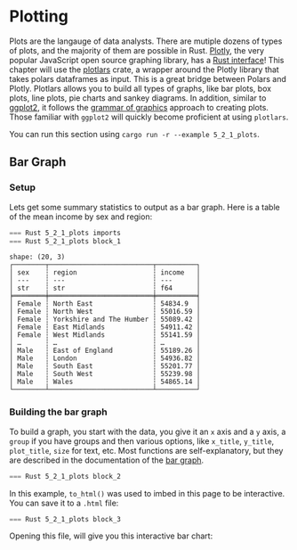 # Plotting

Plots are the langauge of data analysts. There are mutiple dozens of types of plots, and the majority of them are possible in Rust. [Plotly](https://plotly.com/javascript/), the very popular JavaScript open source graphing library, has a [Rust interface](https://github.com/plotly/plotly.rs)! This chapter will use the [plotlars](https://github.com/alceal/plotlars) crate, a wrapper around the Plotly library that takes polars dataframes as input. This is a great bridge between Polars and Plotly. Plotlars allows you to build all types of graphs, like bar plots, box plots, line plots, pie charts and sankey diagrams. In addition, similar to [ggplot2](https://ggplot2.tidyverse.org/), it follows the [grammar of graphics](https://ggplot2-book.org/mastery.html) approach to creating plots. Those familiar with `ggplot2` will quickly become proficient at using `plotlars`.

You can run this section using `cargo run -r --example 5_2_1_plots`.

## Bar Graph

### Setup

Lets get some summary statistics to output as a bar graph. Here is a table of the mean income by sex and region:

```rust
=== Rust 5_2_1_plots imports
=== Rust 5_2_1_plots block_1
```

```
shape: (20, 3)
┌────────┬──────────────────────────┬──────────┐
│ sex    ┆ region                   ┆ income   │
│ ---    ┆ ---                      ┆ ---      │
│ str    ┆ str                      ┆ f64      │
╞════════╪══════════════════════════╪══════════╡
│ Female ┆ North East               ┆ 54834.9  │
│ Female ┆ North West               ┆ 55016.59 │
│ Female ┆ Yorkshire and The Humber ┆ 55089.42 │
│ Female ┆ East Midlands            ┆ 54911.42 │
│ Female ┆ West Midlands            ┆ 55141.59 │
│ …      ┆ …                        ┆ …        │
│ Male   ┆ East of England          ┆ 55189.26 │
│ Male   ┆ London                   ┆ 54936.82 │
│ Male   ┆ South East               ┆ 55201.77 │
│ Male   ┆ South West               ┆ 55239.98 │
│ Male   ┆ Wales                    ┆ 54865.14 │
└────────┴──────────────────────────┴──────────┘
```

### Building the bar graph

To build a graph, you start with the data, you give it an `x` axis and a `y` axis, a `group` if you have groups and then various options, like `x_title`, `y_title`, `plot_title`, `size` for text, etc. Most functions are self-explanatory, but they are described in the documentation of the [bar graph](https://docs.rs/plotlars/latest/plotlars/struct.BarPlot.html).

```Rust
=== Rust 5_2_1_plots block_2
```

In this example, `to_html()` was used to imbed in this page to be interactive. You can save it to a `.html` file:

```Rust
=== Rust 5_2_1_plots block_3
```

Opening this file, will give you this interactive bar chart:

<div>
<meta charset="utf-8" />
<script src="https://cdn.jsdelivr.net/npm/mathjax@3.2.2/es5/tex-svg.js"></script>
<script src="https://cdn.plot.ly/plotly-3.0.1.min.js"></script>

<div id="plotly-html-element" class="plotly-graph-div" style="height:100%; width:100%;"></div>

<script type="module">
    const graph_div = document.getElementById("plotly-html-element");
    await Plotly.newPlot(graph_div, {"data":[{"type":"bar","x":["North East","North West","Yorkshire and The Humber","East Midlands","West Midlands","East of England","London","South East","South West","Wales"],"y":[54834.9,55016.59,55089.42,54911.42,55141.59,54741.55,54775.1,54993.65,54964.28,55296.26],"name":"Female","orientation":"v","marker":{"color":"rgb(255, 127, 80)"}},{"type":"bar","x":["North East","North West","Yorkshire and The Humber","East Midlands","West Midlands","East of England","London","South East","South West","Wales"],"y":[55500.69,55106.8,54866.75,54502.34,55477.21,55189.26,54936.82,55201.77,55239.98,54865.14],"name":"Male","orientation":"v","marker":{"color":"rgb(64, 224, 208)"}}],"layout":{"title":{"text":"Income by sex and region","font":{"family":"Arial","size":18,"color":"rgb(0, 0, 0)"},"x":0.5,"y":0.9},"legend":{"orientation":"h","x":0.37,"y":1.1,"title":{"text":"Sex","font":{"family":"Arial","size":15,"color":"rgb(0, 0, 0)"},"x":0.5,"y":0.9}},"xaxis":{"title":{"text":"Region","font":{"family":"Arial","size":15,"color":"rgb(0, 0, 0)"},"x":0.5,"y":0.9}},"yaxis":{"title":{"text":"Mean Income","font":{"family":"Arial","size":15,"color":"rgb(0, 0, 0)"},"x":0.5,"y":0.9}},"barmode":"group"},"config":{},"frames":null});
</script>
</div>

Instead of the `to_html()`, you can also write an image using this syntax: `.write_image("./data/output/out.png", 800, 600, 1.0).unwrap()`

## Line Plot

### Setup

Lets also get some summary statistics to output as a line plot. Here is a table of the mean income by sex and ours worked (groupped), pivoted on sex:


```rust
=== Rust 5_2_1_plots block_4
```

```
shape: (4, 3)
┌──────────────────┬──────────┬──────────┐
│ hours_worked     ┆ Female   ┆ Male     │
│ ---              ┆ ---      ┆ ---      │
│ str              ┆ f64      ┆ f64      │
╞══════════════════╪══════════╪══════════╡
│ 15 hours or less ┆ 54997.22 ┆ 54990.49 │
│ 16 to 30 hours   ┆ 54949.22 ┆ 55026.07 │
│ 31 to 48 hours   ┆ 54904.08 ┆ 55022.64 │
│ 49 or more hours ┆ 55195.33 ┆ 55353.39 │
└──────────────────┴──────────┴──────────┘
```

### Building the line plot

Similar to the bar graph, for the line plot, you start with the data, you give it an `x` axis and a `y` axis (and here, you add another `y` axis with `additional_lines` to add a new line to the line plot), and then various options, like `x_title`, `y_title`, `plot_title`, `size` for text, etc. Most functions are self-explanatory, but they are described in the documentation of the [line plot](https://docs.rs/plotlars/latest/plotlars/struct.LinePlot.html).

```Rust
=== Rust 5_2_1_plots block_5
```

In this example, `to_html()` was used to imbed in this page to be interactive. You can save it to a `.html` file:

```Rust
=== Rust 5_2_1_plots block_6
```

Opening this file, will give you this interactive bar chart:

<div>
<meta charset="utf-8" />
<script src="https://cdn.jsdelivr.net/npm/mathjax@3.2.2/es5/tex-svg.js"></script>
<script src="https://cdn.plot.ly/plotly-3.0.1.min.js"></script>
    
<div id="plotly-html-element-2" class="plotly-graph-div" style="height:100%; width:100%;"></div>

<script type="module">
    const graph_div = document.getElementById("plotly-html-element-2");
    await Plotly.newPlot(graph_div, {"data":[{"type":"scatter","name":"Female","x":[1.0,2.0,3.0,4.0],"y":[54997.22,54949.22,54904.08,55195.33],"marker":{"size":12,"color":"rgb(178, 34, 34)"},"line":{}},{"type":"scatter","name":"Male","x":[1.0,2.0,3.0,4.0],"y":[54990.49,55026.07,55022.64,55353.39],"marker":{"size":12,"color":"rgb(65, 105, 225)"},"line":{}}],"layout":{"title":{"text":"Mean income by hours worked (groupped) and sex","font":{"family":"","size":0,"color":"rgb(0, 0, 0)"},"x":0.5,"y":0.9},"legend":{"title":{"text":"Sex","font":{"family":"","size":0,"color":"rgb(0, 0, 0)"},"x":0.5,"y":0.9}},"xaxis":{"title":{"text":"Hours worked (groupped)","font":{"family":"","size":0,"color":"rgb(0, 0, 0)"},"x":0.5,"y":0.9},"tickvals":[1.0,2.0,3.0,4.0],"ticktext":["15 hours or less","16 to 30 hours","31 to 48 hours","49 or more hours"]},"yaxis":{"title":{"text":"Mean income","font":{"family":"","size":0,"color":"rgb(0, 0, 0)"},"x":0.5,"y":0.9}}},"config":{},"frames":null});
</script>
</div>

Instead of the `to_html()`, you can also write an image using this syntax: `.write_image("./data/output/out.png", 800, 600, 1.0).unwrap()`